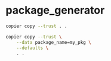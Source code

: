 # package_generator

```bash
copier copy --trust . .
```

```bash
copier copy --trust \
    --data package_name=my_pkg \
    --defaults \
    . .
```
